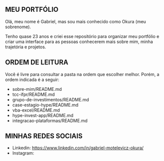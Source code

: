 ## MEU PORTFÓLIO 

Olá, meu nome é Gabriel, mas sou mais conhecido como Okura (meu sobrenome). 

Tenho quase 23 anos e criei esse repositório para organizar meu portfólio e criar uma interface para
as pessoas conhecerem mais sobre mim, minha trajetória e projetos.

## ORDEM DE LEITURA

Você é livre para consultar a pasta na ordem que escolher melhor. 
Porém, a ordem indicada é a seguir:

- sobre-mim/README.md
- tcc-ifpr/README.md
- grupo-de-investimentos/README.md
- case-estagio-hype/README.md
- vba-excel/README.md
- hype-invest-app/README.md
- integracao-plataformas/README.md

## MINHAS REDES SOCIAIS

  - Linkedin: https://www.linkedin.com/in/gabriel-motelevicz-okura/
  - Instagram: 
